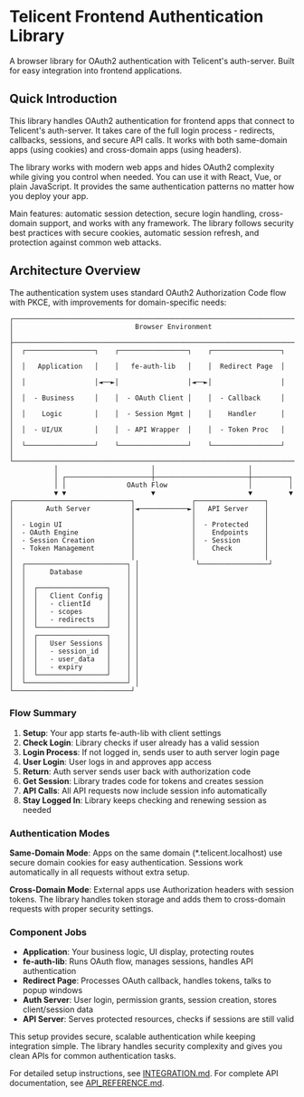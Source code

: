# Telicent Frontend Authentication Library

A browser library for OAuth2 authentication with Telicent's auth-server. Built for easy integration into frontend applications.

## Quick Introduction

This library handles OAuth2 authentication for frontend apps that connect to Telicent's auth-server. It takes care of the full login process - redirects, callbacks, sessions, and secure API calls. It works with both same-domain apps (using cookies) and cross-domain apps (using headers).

The library works with modern web apps and hides OAuth2 complexity while giving you control when needed. You can use it with React, Vue, or plain JavaScript. It provides the same authentication patterns no matter how you deploy your app.

Main features: automatic session detection, secure login handling, cross-domain support, and works with any framework. The library follows security best practices with secure cookies, automatic session refresh, and protection against common web attacks.

## Architecture Overview

The authentication system uses standard OAuth2 Authorization Code flow with PKCE, with improvements for domain-specific needs:

```
┌─────────────────────────────────────────────────────────────────────────┐
│                              Browser Environment                         │
├─────────────────────────────────────────────────────────────────────────┤
│  ┌─────────────────┐    ┌─────────────────┐    ┌─────────────────┐     │
│  │   Application   │    │   fe-auth-lib   │    │  Redirect Page  │     │
│  │                 │◄──►│                 │◄──►│                 │     │
│  │  - Business     │    │  - OAuth Client │    │  - Callback     │     │
│  │    Logic        │    │  - Session Mgmt │    │    Handler      │     │
│  │  - UI/UX        │    │  - API Wrapper  │    │  - Token Proc   │     │
│  └─────────────────┘    └─────────────────┘    └─────────────────┘     │
└─────────────────────────────────────────────────────────────────────────┘
           │                       │                       │
           │ ┌─────────────────────┼───────────────────────┼─────────┐
           │ │               OAuth Flow                    │         │
           ▼ ▼                     ▼                       ▼         ▼
┌─────────────────────────────┐              ┌─────────────────┐
│        Auth Server          │◄────────────►│   API Server    │
│                             │              │                 │
│  - Login UI                 │              │  - Protected    │
│  - OAuth Engine             │              │    Endpoints    │
│  - Session Creation         │              │  - Session      │
│  - Token Management         │              │    Check        │
│                             │              │                 │
│  ┌─────────────────────────┐ │              └─────────────────┘
│  │      Database           │ │
│  │                         │ │
│  │  ┌─────────────────┐    │ │
│  │  │   Client Config │    │ │
│  │  │   - clientId    │    │ │
│  │  │   - scopes      │    │ │
│  │  │   - redirects   │    │ │
│  │  └─────────────────┘    │ │
│  │  ┌─────────────────┐    │ │
│  │  │   User Sessions │    │ │
│  │  │   - session_id  │    │ │
│  │  │   - user_data   │    │ │
│  │  │   - expiry      │    │ │
│  │  └─────────────────┘    │ │
│  └─────────────────────────┘ │
└─────────────────────────────┘
```

### Flow Summary

1. **Setup**: Your app starts fe-auth-lib with client settings
2. **Check Login**: Library checks if user already has a valid session
3. **Login Process**: If not logged in, sends user to auth server login page
4. **User Login**: User logs in and approves app access
5. **Return**: Auth server sends user back with authorization code
6. **Get Session**: Library trades code for tokens and creates session
7. **API Calls**: All API requests now include session info automatically
8. **Stay Logged In**: Library keeps checking and renewing session as needed

### Authentication Modes

**Same-Domain Mode**: Apps on the same domain (*.telicent.localhost) use secure domain cookies for easy authentication. Sessions work automatically in all requests without extra setup.

**Cross-Domain Mode**: External apps use Authorization headers with session tokens. The library handles token storage and adds them to cross-domain requests with proper security settings.

### Component Jobs

- **Application**: Your business logic, UI display, protecting routes
- **fe-auth-lib**: Runs OAuth flow, manages sessions, handles API authentication
- **Redirect Page**: Processes OAuth callback, handles tokens, talks to popup windows
- **Auth Server**: User login, permission grants, session creation, stores client/session data
- **API Server**: Serves protected resources, checks if sessions are still valid

This setup provides secure, scalable authentication while keeping integration simple. The library handles security complexity and gives you clean APIs for common authentication tasks.

For detailed setup instructions, see [INTEGRATION.md](INTEGRATION.md).
For complete API documentation, see [API_REFERENCE.md](API_REFERENCE.md).